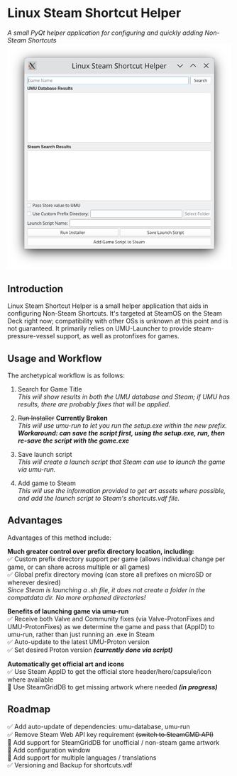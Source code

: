 # Linux Steam Shortcut Helper
_A small PyQt helper application for configuring and quickly adding Non-Steam Shortcuts_
![A picture of the application's main window](docs/main_window.png)

## Introduction
Linux Steam Shortcut Helper is a small helper application that aids in configuring Non-Steam Shortcuts. It's targeted at SteamOS on the Steam Deck right now; compatibility with other OSs is unknown at this point and is not guaranteed. It primarily relies on UMU-Launcher to provide steam-pressure-vessel support, as well as protonfixes for games.

## Usage and Workflow
The archetypical workflow is as follows:  
1. Search for Game Title  
_This will show results in both the UMU database and Steam; if UMU has results, there are probably fixes that will be applied._  

2. ~~Run Installer~~ **Currently Broken**  
_This will use umu-run to let you run the setup.exe within the new prefix._  
***Workaround: can save the script first, using the setup.exe, run, then re-save the script with the game.exe***  

3. Save launch script  
_This will create a launch script that Steam can use to launch the game via umu-run._  

4. Add game to Steam  
_This will use the information provided to get art assets where possible, and add the launch script to Steam's shortcuts.vdf file._  

## Advantages
Advantages of this method include:

**Much greater control over prefix directory location, including:**  
:white_check_mark: Custom prefix directory support per game (allows individual change per game, or can share across multiple or all games)  
:white_check_mark: Global prefix directory moving (can store all prefixes on microSD or wherever desired)  
_Since Steam is launching a .sh file, it does not create a folder in the compatdata dir. No more orphaned directories!_  

**Benefits of launching game via umu-run**  
:white_check_mark: Receive both Valve and Community fixes (via Valve-ProtonFixes and UMU-ProtonFixes) as we determine the game and pass that (AppID) to umu-run, rather than just running an .exe in Steam  
:white_check_mark: Auto-update to the latest UMU-Proton version  
:white_check_mark: Set desired Proton version ***(currently done via script)***  

**Automatically get official art and icons**  
:white_check_mark: Use Steam AppID to get the official store header/hero/capsule/icon where available  
:black_square_button: Use SteamGridDB to get missing artwork where needed ***(in progress)***  

## Roadmap  
:white_check_mark: Add auto-update of dependencies: umu-database, umu-run  
:white_check_mark: Remove Steam Web API key requirement ~~(switch to SteamCMD API)~~  
:black_square_button: Add support for SteamGridDB for unofficial / non-steam game artwork  
:black_square_button: Add configuration window  
:black_square_button: Add support for multiple languages / translations  
:white_check_mark: Versioning and Backup for shortcuts.vdf  